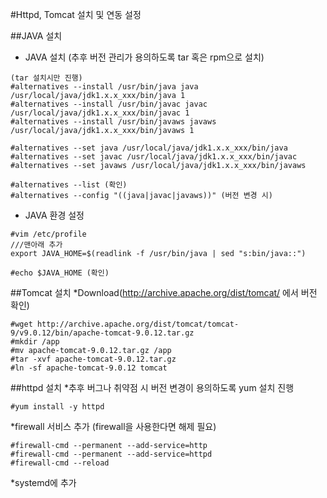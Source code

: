 #Httpd, Tomcat 설치 및 연동 설정

##JAVA 설치
* JAVA 설치 (추후 버전 관리가 용의하도록 tar 혹은 rpm으로 설치)
```
(tar 설치시만 진행)
#alternatives --install /usr/bin/java java /usr/local/java/jdk1.x.x_xxx/bin/java 1
#alternatives --install /usr/bin/javac javac /usr/local/java/jdk1.x.x_xxx/bin/javac 1
#alternatives --install /usr/bin/javaws javaws /usr/local/java/jdk1.x.x_xxx/bin/javaws 1

#alternatives --set java /usr/local/java/jdk1.x.x_xxx/bin/java
#alternatives --set javac /usr/local/java/jdk1.x.x_xxx/bin/javac
#alternatives --set javaws /usr/local/java/jdk1.x.x_xxx/bin/javaws

#alternatives --list (확인)
#alternatives --config "((java|javac|javaws))" (버전 변경 시)
```
* JAVA 환경 설정
```
#vim /etc/profile
///맨아래 추가
export JAVA_HOME=$(readlink -f /usr/bin/java | sed "s:bin/java::")

#echo $JAVA_HOME (확인)
```

##Tomcat 설치
*Download(http://archive.apache.org/dist/tomcat/ 에서 버전 확인)
```
#wget http://archive.apache.org/dist/tomcat/tomcat-9/v9.0.12/bin/apache-tomcat-9.0.12.tar.gz
#mkdir /app 
#mv apache-tomcat-9.0.12.tar.gz /app
#tar -xvf apache-tomcat-9.0.12.tar.gz
#ln -sf apache-tomcat-9.0.12 tomcat
```

##httpd 설치
*추후 버그나 취약점 시 버전 변경이 용의하도록 yum 설치 진행
```
#yum install -y httpd
```

*firewall 서비스 추가 (firewall을 사용한다면 해제 필요)
```
#firewall-cmd --permanent --add-service=http
#firewall-cmd --permanent --add-service=httpd
#firewall-cmd --reload
```

*systemd에 추가